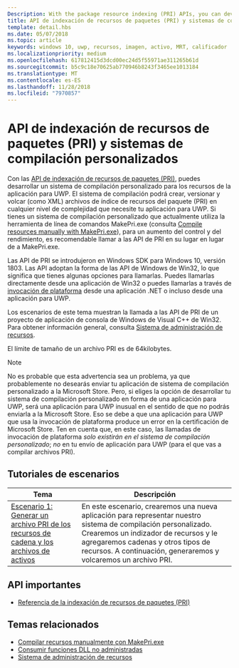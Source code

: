 ```yaml
---
Description: With the package resource indexing (PRI) APIs, you can develop a custom build system for your UWP app's resources. The build system will be able to create, version, and dump PRI files to whatever level of complexity your UWP app needs.
title: API de indexación de recursos de paquetes (PRI) y sistemas de compilación personalizados
template: detail.hbs
ms.date: 05/07/2018
ms.topic: article
keywords: windows 10, uwp, recursos, imagen, activo, MRT, calificador
ms.localizationpriority: medium
ms.openlocfilehash: 617812415d3dcd00ec24d5f55971ae311265b61d
ms.sourcegitcommit: b5c9c18e70625ab770946b8243f3465ee1013184
ms.translationtype: MT
ms.contentlocale: es-ES
ms.lasthandoff: 11/28/2018
ms.locfileid: "7970857"
---
```

# <a name="package-resource-indexing-pri-apis-and-custom-build-systems"></a>API de indexación de recursos de paquetes (PRI) y sistemas de compilación personalizados
Con las [API de indexación de recursos de paquetes (PRI)](https://msdn.microsoft.com/library/windows/desktop/mt845690), puedes desarrollar un sistema de compilación personalizado para los recursos de la aplicación para UWP. El sistema de compilación podrá crear, versionar y volcar (como XML) archivos de índice de recursos del paquete (PRI) en cualquier nivel de complejidad que necesite tu aplicación para UWP. Si tienes un sistema de compilación personalizado que actualmente utiliza la herramienta de línea de comandos MakePri.exe (consulta [Compile resources manually with MakePri.exe](makepri-exe-command-options.md)), para un aumento del control y del rendimiento, es recomendable llamar a las API de PRI en su lugar en lugar de a MakePri.exe.

Las API de PRI se introdujeron en Windows SDK para Windows 10, versión 1803. Las API adoptan la forma de las API de Windows de Win32, lo que significa que tienes algunas opciones para llamarlas. Puedes llamarlas directamente desde una aplicación de Win32 o puedes llamarlas a través de [invocación de plataforma](/dotnet/framework/interop/consuming-unmanaged-dll-functions?branch=live) desde una aplicación .NET o incluso desde una aplicación para UWP.

Los escenarios de este tema muestran la llamada a las API de PRI de un proyecto de aplicación de consola de Windows de Visual C++ de Win32. Para obtener información general, consulta [Sistema de administración de recursos](resource-management-system.md).

El límite de tamaño de un archivo PRI es de 64kilobytes.

> [!NOTE]
> No es probable que esta advertencia sea un problema, ya que probablemente no desearás enviar tu aplicación de sistema de compilación personalizado a la Microsoft Store. Pero, si eliges la opción de desarrollar tu sistema de compilación personalizado en forma de una aplicación para UWP, será una aplicación para UWP inusual en el sentido de que no podrás enviarla a la Microsoft Store. Eso se debe a que una aplicación para UWP que usa la invocación de plataforma produce un error en la certificación de Microsoft Store. Ten en cuenta que, en este caso, las llamadas de invocación de plataforma *solo existirán en el sistema de compilación personalizado*; *no* en tu envío de aplicación para UWP (para el que vas a compilar archivos PRI).

## <a name="scenario-walkthroughs"></a>Tutoriales de escenarios
|Tema|Descripción|
|-|-|
|[Escenario 1: Generar un archivo PRI de los recursos de cadena y los archivos de activos](pri-apis-scenario-1.md)|En este escenario, crearemos una nueva aplicación para representar nuestro sistema de compilación personalizado. Crearemos un indizador de recursos y le agregaremos cadenas y otros tipos de recursos. A continuación, generaremos y volcaremos un archivo PRI.|

## <a name="important-apis"></a>API importantes
* [Referencia de la indexación de recursos de paquetes (PRI)](https://msdn.microsoft.com/library/windows/desktop/mt845690)

## <a name="related-topics"></a>Temas relacionados
* [Compilar recursos manualmente con MakePri.exe](makepri-exe-command-options.md)
* [Consumir funciones DLL no administradas](/dotnet/framework/interop/consuming-unmanaged-dll-functions?branch=live)
* [Sistema de administración de recursos](resource-management-system.md)
